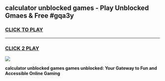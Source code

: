 
## calculator unblocked games - Play Unblocked Gmaes & Free #gqa3y
<h3>
<a href="https://premium.freeplayer.one?title=calculator_unblocked_games&ref=01M">CLICK TO PLAY</a></h3>
<hr>

<h3>
<a href="https://premium.freeplayer.one?title=calculator_unblocked_games&ref=01M">CLICK 2 PLAY</a>
  
</h3>

<a href="https://premium.freeplayer.one?title=calculator_unblocked_games&ref=01M"><img src="https://clearcache.store/games.png"></a>


**calculator unblocked games games unblocked: Your Gateway to Fun and Accessible Online Gaming**
